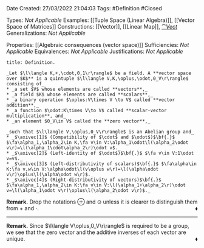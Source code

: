 <br />
<br />

Date Created: 27/03/2022 21:04:03
Tags: #Definition #Closed 

Types: _Not Applicable_
Examples: [[Tuple Space (Linear Algebra)]], [[Vector Space of Matrices]]
Constructions: [[Vector]], [[Linear Map]], [$\cat{Vect}$](Category%20of%20Vector%20Spaces.md)
Generalizations: _Not Applicable_

Properties: [[Algebraic consequences (vector space)]]
Sufficiencies: _Not Applicable_
Equivalences: _Not Applicable_
Justifications: _Not Applicable_

``` ad-Definition
title: Definition.

_Let $\l\langle K,+,\cdot,0,1\r\rangle$ be a field. A **vector space over $K$** is a quintuple $\l\langle V,K,\oplus,\odot,0_V\r\rangle$ consisting of_
* _a set $V$ whose elements are called **vectors**,_
* _a field $K$ whose elements are called **scalars**,_
* _a binary operation $\oplus:V\times V \to V$ called **vector addition**,_
* _a function $\odot:K\times V\to V$ called **scalar-vector multiplication**, and_
* _an element $0_V\in V$ called the **zero vector**,_

_such that $\l\langle V,\oplus,0_V\r\rangle$ is an Abelian group and_
* _$\axivec[1]$ (Compatibility of $\cdot$ and $\odot$)$\bf{.}$ $\fa\alpha_1,\alpha_2\in K,\fa v\in V:\alpha_1\odot\l(\alpha_2\odot v\r)=\l(\alpha_1\cdot\alpha_2\r)\odot v$._
* _$\axivec[2]$ (Left-identity of $\odot$)$\bf{.}$ $\fa v\in V:1\odot v=v$._
* _$\axivec[3]$ (Left-distributivity of scalars)$\bf{.}$ $\fa\alpha\in K:\fa v,w\in V:\alpha\odot\l(v\oplus w\r)=\l(\alpha\odot v\r)\oplus\l(\alpha\odot w\r)$._
* _$\axivec[4]$ (Right-distributivity of vectors)$\bf{.}$ $\fa\alpha_1,\alpha_2\in K:\fa v\in V:\l(\alpha_1+\alpha_2\r)\odot v=\l(\alpha_1\odot v\r)\oplus\l(\alpha_2\odot v\r)$._

```

**Remark.** Drop the notations $\oplus$ and $\odot$ unless it is clearer to distinguish them from $+$ and $\cdot$.<span style="float:right;">$\blacklozenge$</span>

---

**Remark.** Since $\l\langle V\oplus,0_V\r\rangle$ is required to be a group, we see that the zero vector and the additive inverses of each vector are unique.<span style="float:right;">$\blacklozenge$</span>
